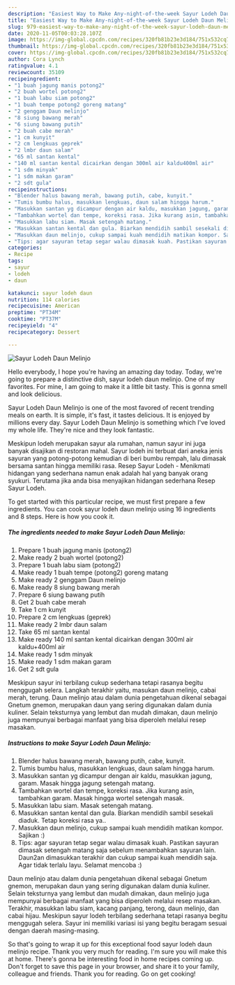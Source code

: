 ```yaml
---
description: "Easiest Way to Make Any-night-of-the-week Sayur Lodeh Daun Melinjo"
title: "Easiest Way to Make Any-night-of-the-week Sayur Lodeh Daun Melinjo"
slug: 979-easiest-way-to-make-any-night-of-the-week-sayur-lodeh-daun-melinjo
date: 2020-11-05T00:03:28.107Z
image: https://img-global.cpcdn.com/recipes/320fb81b23e3d184/751x532cq70/sayur-lodeh-daun-melinjo-foto-resep-utama.jpg
thumbnail: https://img-global.cpcdn.com/recipes/320fb81b23e3d184/751x532cq70/sayur-lodeh-daun-melinjo-foto-resep-utama.jpg
cover: https://img-global.cpcdn.com/recipes/320fb81b23e3d184/751x532cq70/sayur-lodeh-daun-melinjo-foto-resep-utama.jpg
author: Cora Lynch
ratingvalue: 4.1
reviewcount: 35109
recipeingredient:
- "1 buah jagung manis potong2"
- "2 buah wortel potong2"
- "1 buah labu siam potong2"
- "1 buah tempe potong2 goreng matang"
- "2 genggam Daun melinjo"
- "8 siung bawang merah"
- "6 siung bawang putih"
- "2 buah cabe merah"
- "1 cm kunyit"
- "2 cm lengkuas geprek"
- "2 lmbr daun salam"
- "65 ml santan kental"
- "140 ml santan kental dicairkan dengan 300ml air kaldu400ml air"
- "1 sdm minyak"
- "1 sdm makan garam"
- "2 sdt gula"
recipeinstructions:
- "Blender halus bawang merah, bawang putih, cabe, kunyit."
- "Tumis bumbu halus, masukkan lengkuas, daun salam hingga harum."
- "Masukkan santan yg dicampur dengan air kaldu, masukkan jagung, garam. Masak hingga jagung setengah matang."
- "Tambahkan wortel dan tempe, koreksi rasa. Jika kurang asin, tambahkan garam. Masak hingga wortel setengah masak."
- "Masukkan labu siam. Masak setengah matang."
- "Masukkan santan kental dan gula. Biarkan mendidih sambil sesekali diaduk. Tetap koreksi rasa ya.."
- "Masukkan daun melinjo, cukup sampai kuah mendidih matikan kompor. Sajikan :)"
- "Tips: agar sayuran tetap segar walau dimasak kuah. Pastikan sayuran dimasak setengah matang saja sebelum menambahkan sayuran lain. Daun2an dimasukkan terakhir dan cukup sampai kuah mendidih saja. Agar tidak terlalu layu. Selamat mencoba :)"
categories:
- Recipe
tags:
- sayur
- lodeh
- daun

katakunci: sayur lodeh daun 
nutrition: 114 calories
recipecuisine: American
preptime: "PT34M"
cooktime: "PT37M"
recipeyield: "4"
recipecategory: Dessert

---
```



![Sayur Lodeh Daun Melinjo](https://img-global.cpcdn.com/recipes/320fb81b23e3d184/751x532cq70/sayur-lodeh-daun-melinjo-foto-resep-utama.jpg)

Hello everybody, I hope you're having an amazing day today. Today, we're going to prepare a distinctive dish, sayur lodeh daun melinjo. One of my favorites. For mine, I am going to make it a little bit tasty. This is gonna smell and look delicious.

Sayur Lodeh Daun Melinjo is one of the most favored of recent trending meals on earth. It is simple, it's fast, it tastes delicious. It is enjoyed by millions every day. Sayur Lodeh Daun Melinjo is something which I've loved my whole life. They're nice and they look fantastic.

Meskipun lodeh merupakan sayur ala rumahan, namun sayur ini juga banyak disajikan di restoran mahal. Sayur lodeh ini terbuat dari aneka jenis sayuran yang potong-potong kemudian di beri bumbu rempah, lalu dimasak bersama santan hingga memiliki rasa. Resep Sayur Lodeh - Menikmati hidangan yang sederhana namun enak adalah hal yang banyak orang syukuri. Terutama jika anda bisa menyajikan hidangan sederhana Resep Sayur Lodeh.


To get started with this particular recipe, we must first prepare a few ingredients. You can cook sayur lodeh daun melinjo using 16 ingredients and 8 steps. Here is how you cook it.

<!--inarticleads1-->

##### The ingredients needed to make Sayur Lodeh Daun Melinjo:

1. Prepare 1 buah jagung manis (potong2)
1. Make ready 2 buah wortel (potong2)
1. Prepare 1 buah labu siam (potong2)
1. Make ready 1 buah tempe (potong2) goreng matang
1. Make ready 2 genggam Daun melinjo
1. Make ready 8 siung bawang merah
1. Prepare 6 siung bawang putih
1. Get 2 buah cabe merah
1. Take 1 cm kunyit
1. Prepare 2 cm lengkuas (geprek)
1. Make ready 2 lmbr daun salam
1. Take 65 ml santan kental
1. Make ready 140 ml santan kental dicairkan dengan 300ml air kaldu+400ml air
1. Make ready 1 sdm minyak
1. Make ready 1 sdm makan garam
1. Get 2 sdt gula


Meskipun sayur ini terbilang cukup sederhana tetapi rasanya begitu menggugah selera. Langkah terakhir yaitu, masukan daun melinjo, cabai merah, terung. Daun melinjo atau dalam dunia pengetahuan dikenal sebagai Gnetum gnemon, merupakan daun yang sering digunakan dalam dunia kuliner. Selain teksturnya yang lembut dan mudah dimakan, daun melinjo juga mempunyai berbagai manfaat yang bisa diperoleh melalui resep masakan. 

<!--inarticleads2-->

##### Instructions to make Sayur Lodeh Daun Melinjo:

1. Blender halus bawang merah, bawang putih, cabe, kunyit.
1. Tumis bumbu halus, masukkan lengkuas, daun salam hingga harum.
1. Masukkan santan yg dicampur dengan air kaldu, masukkan jagung, garam. Masak hingga jagung setengah matang.
1. Tambahkan wortel dan tempe, koreksi rasa. Jika kurang asin, tambahkan garam. Masak hingga wortel setengah masak.
1. Masukkan labu siam. Masak setengah matang.
1. Masukkan santan kental dan gula. Biarkan mendidih sambil sesekali diaduk. Tetap koreksi rasa ya..
1. Masukkan daun melinjo, cukup sampai kuah mendidih matikan kompor. Sajikan :)
1. Tips: agar sayuran tetap segar walau dimasak kuah. Pastikan sayuran dimasak setengah matang saja sebelum menambahkan sayuran lain. Daun2an dimasukkan terakhir dan cukup sampai kuah mendidih saja. Agar tidak terlalu layu. Selamat mencoba :)


Daun melinjo atau dalam dunia pengetahuan dikenal sebagai Gnetum gnemon, merupakan daun yang sering digunakan dalam dunia kuliner. Selain teksturnya yang lembut dan mudah dimakan, daun melinjo juga mempunyai berbagai manfaat yang bisa diperoleh melalui resep masakan. Terakhir, masukkan labu siam, kacang panjang, terong, daun melinjo, dan cabai hijau. Meskipun sayur lodeh terbilang sederhana tetapi rasanya begitu menggugah selera. Sayur ini memiliki variasi isi yang begitu beragam sesuai dengan daerah masing-masing. 

So that's going to wrap it up for this exceptional food sayur lodeh daun melinjo recipe. Thank you very much for reading. I'm sure you will make this at home. There's gonna be interesting food in home recipes coming up. Don't forget to save this page in your browser, and share it to your family, colleague and friends. Thank you for reading. Go on get cooking!
